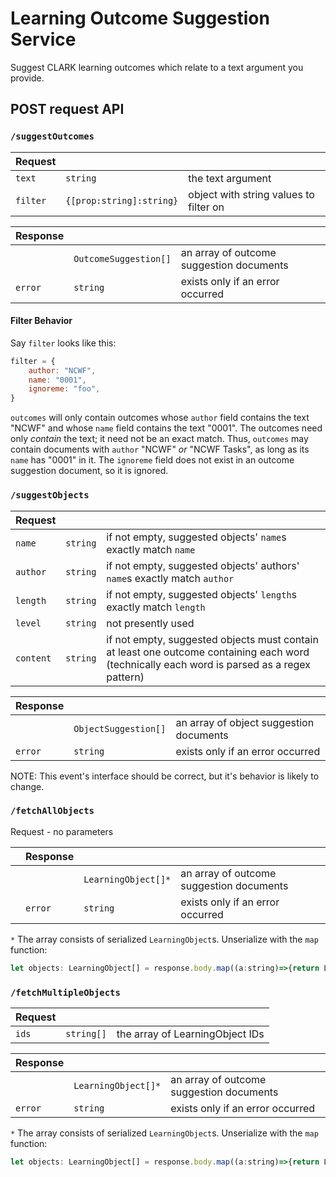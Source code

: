 # Learning Outcome Suggestion Service

Suggest CLARK learning outcomes which relate to a text argument you provide.

## POST request API

### `/suggestOutcomes`
| Request                           | []()                                   | []() |
| --------------------------------- | -------------------------------------- | ---- |
| `text`|`string`                   | the text argument                      |
| `filter`|`{[prop:string]:string}` | object with string values to filter on |

| Response         | []()                             | []()                                     |
| ---------------- | -------------------------------- | ---------------------------------------- |
| []()             | `OutcomeSuggestion[]`            | an array of outcome suggestion documents |
| `error`|`string` | exists only if an error occurred |

#### Filter Behavior
Say `filter` looks like this:
```javascript
filter = {
    author: "NCWF",
    name: "0001",
    ignoreme: "foo",
}
```
`outcomes` will only contain outcomes whose `author` field contains the text "NCWF" and whose `name` field contains the text "0001". The outcomes need only _contain_ the text; it need not be an exact match. Thus, `outcomes` may contain documents with `author` "NCWF" _or_ "NCWF Tasks", as long as its `name` has "0001" in it. The `ignoreme` field does not exist in an outcome suggestion document, so it is ignored.

### `/suggestObjects`
| Request            | []()                                                                                                                                        | []() |
| ------------------ | ------------------------------------------------------------------------------------------------------------------------------------------- | ---- |
| `name`|`string`    | if not empty, suggested objects' `name`s exactly match `name`                                                                               |
| `author`|`string`  | if not empty, suggested objects' authors' `name`s exactly match `author`                                                                    |
| `length`|`string`  | if not empty, suggested objects' `length`s exactly match `length`                                                                           |
| `level`|`string`   | not presently used                                                                                                                          |
| `content`|`string` | if not empty, suggested objects must contain at least one outcome containing each word (technically each word is parsed as a regex pattern) |

| Response         | []()                             | []()                                    |
| ---------------- | -------------------------------- | --------------------------------------- |
| []()             | `ObjectSuggestion[]`             | an array of object suggestion documents |
| `error`|`string` | exists only if an error occurred |

NOTE: This event's interface should be correct, but it's behavior is likely to change.

### `/fetchAllObjects`
Request - no parameters

|     | Response         | []()                             | []()                                     |     |
| --- | ---------------- | -------------------------------- | ---------------------------------------- | --- |
|     | []()             | `LearningObject[]*`              | an array of outcome suggestion documents |     |
|     | `error`|`string` | exists only if an error occurred |                                          |

`*` The array consists of serialized `LearningObject`s. Unserialize with the `map` function:
```javascript
let objects: LearningObject[] = response.body.map((a:string)=>{return LearningObject.unserialize(a,null)});
```

### `/fetchMultipleObjects`
| Request          | []()                            | []() |
| ---------------- | ------------------------------- | ---- |
| `ids`|`string[]` | the array of LearningObject IDs |

| Response         | []()                             | []()                                     |
| ---------------- | -------------------------------- | ---------------------------------------- |
| []()             | `LearningObject[]*`              | an array of outcome suggestion documents |
| `error`|`string` | exists only if an error occurred |

`*` The array consists of serialized `LearningObject`s. Unserialize with the `map` function:
```javascript
let objects: LearningObject[] = response.body.map((a:string)=>{return LearningObject.unserialize(a,null)});
```